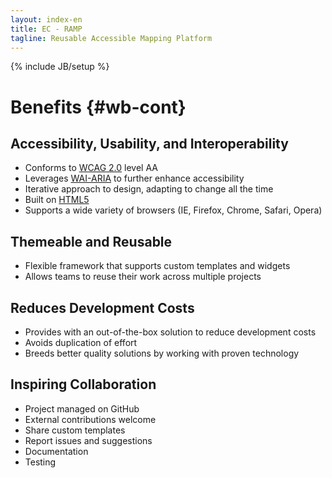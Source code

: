 ```yaml
---
layout: index-en
title: EC - RAMP
tagline: Reusable Accessible Mapping Platform
---
```

{% include JB/setup %}

# Benefits {#wb-cont}

## Accessibility, Usability, and Interoperability

* Conforms to [WCAG 2.0](http://www.w3.org/TR/WCAG20/) level AA
* Leverages [WAI-ARIA](http://www.w3.org/TR/wai-aria/) to further enhance accessibility
* Iterative approach to design, adapting to change all the time
* Built on [HTML5](http://www.w3.org/TR/html5/)
* Supports a wide variety of browsers (IE, Firefox, Chrome, Safari, Opera)

## Themeable and Reusable

* Flexible framework that supports custom templates and widgets
* Allows teams to reuse their work across multiple projects

## Reduces Development Costs

* Provides with an out-of-the-box solution to reduce development costs
* Avoids duplication of effort
* Breeds better quality solutions by working with proven technology

## Inspiring Collaboration

* Project managed on GitHub
* External contributions welcome
 * Share custom templates
 * Report issues and suggestions
 * Documentation
 * Testing
